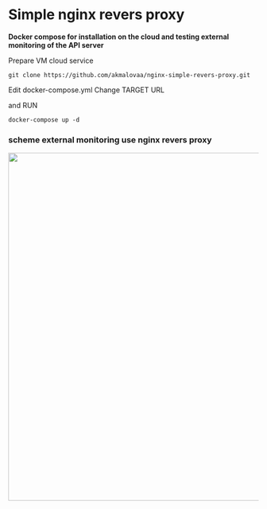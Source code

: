 # Simple nginx revers proxy

**Docker compose for installation on the cloud and testing external monitoring of the API server**

Prepare VM cloud service

```
git clone https://github.com/akmalovaa/nginx-simple-revers-proxy.git
```

Edit docker-compose.yml
Change TARGET URL

and RUN

```
docker-compose up -d
```

### scheme external monitoring use nginx revers proxy

<img src="https://akmalov.com/wp-content/uploads/nginx-external-proxy.jpg" width="700">


